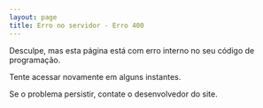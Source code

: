 ```yaml
---
layout: page
title: Erro no servidor - Erro 400
---
```


Desculpe, mas esta página está com erro interno no seu código de programação.

Tente acessar novamente em alguns instantes.

Se o problema persistir, contate o desenvolvedor do site.